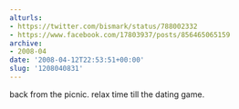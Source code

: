 ```yaml
---
alturls:
- https://twitter.com/bismark/status/788002332
- https://www.facebook.com/17803937/posts/856465065159
archive:
- 2008-04
date: '2008-04-12T22:53:51+00:00'
slug: '1208040831'
---
```


back from the picnic. relax time till the dating game.

